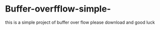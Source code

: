 # Buffer-overfflow-simple-
this is a simple project of buffer over flow please download and good luck
